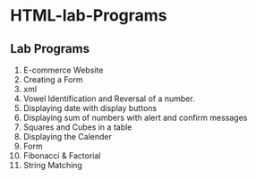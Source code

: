 # HTML-lab-Programs
## Lab Programs
1. E-commerce Website
2. Creating a Form
3. xml
4. Vowel Identification and Reversal of a number.
5. Displaying date with display buttons
6. Displaying sum of numbers with alert and confirm messages
7. Squares and Cubes in a table
8. Displaying the Calender
9. Form
10. Fibonacci & Factorial 
11. String Matching